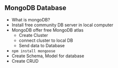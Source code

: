 ## MongoDB Database

* What is mongoDB?
* Install free community DB server in local computer
* MongoDB offer free MongoDB atlas
    * Create Cluster
    * connect cluster to local DB
    * Send data to Database
* `npm install mongoose`
* Create Schema, Model for database
* Create CRUD